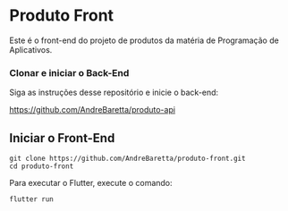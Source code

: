 # Produto Front

Este é o front-end do projeto de produtos da matéria de Programação de Aplicativos.

### Clonar e iniciar o Back-End

Siga as instruções desse repositório e inicie o back-end:

https://github.com/AndreBaretta/produto-api

## Iniciar o Front-End

```
git clone https://github.com/AndreBaretta/produto-front.git
cd produto-front
```

Para executar o Flutter, execute o comando:
```
flutter run
```

